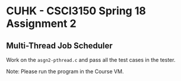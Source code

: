 # CUHK - CSCI3150 Spring 18 Assignment 2

## Multi-Thread Job Scheduler

Work on the `asgn2-pthread.c` and pass all the test cases in the tester.

Note: Please run the program in the Course VM.
